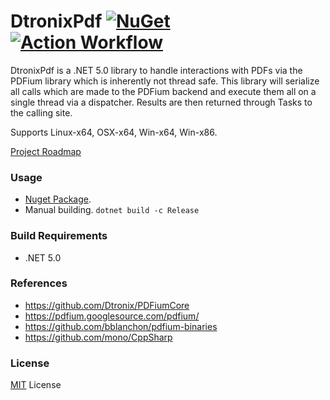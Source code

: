 # DtronixPdf [![NuGet](https://img.shields.io/nuget/v/DtronixPdf.svg?maxAge=60)](https://www.nuget.org/packages/DtronixPdf) [![Action Workflow](https://github.com/Dtronix/DtronixPdf/actions/workflows/dotnet.yml/badge.svg)](https://github.com/Dtronix/DtronixPdf/actions)

DtronixPdf is a .NET 5.0 library to handle interactions with PDFs via the PDFium library which is inherently not thread safe.  This library will serialize all calls which are made to the PDFium backend and execute them all on a single thread via a dispatcher.  Results are then returned through Tasks to the calling site.

Supports Linux-x64, OSX-x64, Win-x64, Win-x86.

[Project Roadmap](https://github.com/orgs/Dtronix/projects/1)

### Usage

- [Nuget Package](https://www.nuget.org/packages/DtronixPdf).
- Manual building. `dotnet build -c Release`

### Build Requirements
- .NET 5.0

### References

- https://github.com/Dtronix/PDFiumCore
- https://pdfium.googlesource.com/pdfium/
- https://github.com/bblanchon/pdfium-binaries
- https://github.com/mono/CppSharp

### License
[MIT](LICENSE) License
